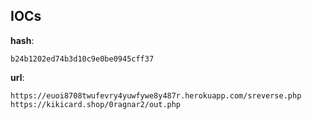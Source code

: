 
## IOCs

__hash__:

```text
b24b1202ed74b3d10c9e0be0945cff37
```
__url__:

```text
https://euoi8708twufevry4yuwfywe8y487r.herokuapp.com/sreverse.php
https://kikicard.shop/0ragnar2/out.php
```